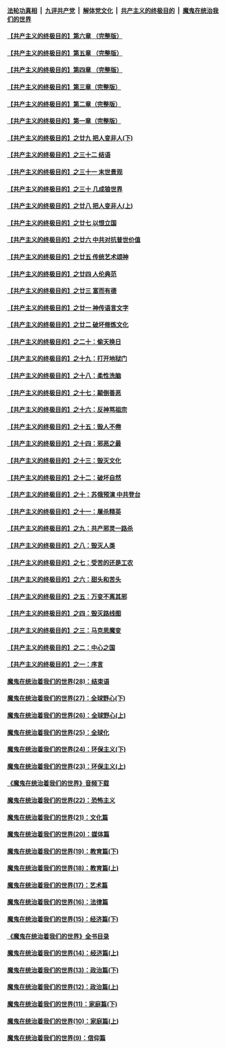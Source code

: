 

####  [法轮功真相](../../../../basic/blob/master/README.md?t=05311631) &nbsp;|&nbsp; [九评共产党](../../../../9ping.md/blob/master/README.md?t=05311631) &nbsp;|&nbsp; [解体党文化](../../../../jtdwh.md/blob/master/README.md?t=05311631)  &nbsp;|&nbsp; [共产主义的终极目的](../../../../gczydzjmd.md/blob/master/README.md?t=05311631) &nbsp;|&nbsp; [魔鬼在统治我们的世界](../../../../mgztzwmdsj.md/blob/master/README.md?t=05311631) 

#### [【共产主义的终极目的】第六章 （完整版）](../pages/nsc422/n11428913.md?t=05311631) 

#### [【共产主义的终极目的】第五章 （完整版）](../pages/nsc422/n11428912.md?t=05311631) 

#### [【共产主义的终极目的】第四章 （完整版）](../pages/nsc422/n11428907.md?t=05311631) 

#### [【共产主义的终极目的】第三章（完整版）](../pages/nsc422/n11428848.md?t=05311631) 

#### [【共产主义的终极目的】第二章（完整版）](../pages/nsc422/n11428831.md?t=05311631) 

#### [【共产主义的终极目的】第一章（完整版）](../pages/nsc422/n11417651.md?t=05311631) 

#### [【共产主义的终极目的】之廿九 把人变非人(下)](../pages/nsc422/n11344140.md?t=05311631) 

#### [【共产主义的终极目的】之三十二 结语](../pages/nsc422/n11360535.md?t=05311631) 

#### [【共产主义的终极目的】之三十一 末世景观](../pages/nsc422/n11351129.md?t=05311631) 

#### [【共产主义的终极目的】之三十 几成狼世界](../pages/nsc422/n11348280.md?t=05311631) 

#### [【共产主义的终极目的】之廿八 把人变非人(上)](../pages/nsc422/n11340492.md?t=05311631) 

#### [【共产主义的终极目的】之廿七 以恨立国](../pages/nsc422/n11336944.md?t=05311631) 

#### [【共产主义的终极目的】之廿六 中共对抗普世价值](../pages/nsc422/n11324785.md?t=05311631) 

#### [【共产主义的终极目的】之廿五 传统艺术颂神](../pages/nsc422/n11296396.md?t=05311631) 

#### [【共产主义的终极目的】之廿四 人伦典范](../pages/nsc422/n11296397.md?t=05311631) 

#### [【共产主义的终极目的】之廿三 富而有德](../pages/nsc422/n11283598.md?t=05311631) 

#### [【共产主义的终极目的】之廿一 神传语言文字](../pages/nsc422/n11263265.md?t=05311631) 

#### [【共产主义的终极目的】之廿二 破坏修炼文化](../pages/nsc422/n11245728.md?t=05311631) 

#### [【共产主义的终极目的】之二十：偷天换日](../pages/nsc422/n11238846.md?t=05311631) 

#### [【共产主义的终极目的】之十九：打开地狱门](../pages/nsc422/n11206376.md?t=05311631) 

#### [【共产主义的终极目的】之十八：柔性洗脑](../pages/nsc422/n11199994.md?t=05311631) 

#### [【共产主义的终极目的】之十七：颠倒善恶](../pages/nsc422/n11179782.md?t=05311631) 

#### [【共产主义的终极目的】之十六：反神骂祖宗](../pages/nsc422/n11166798.md?t=05311631) 

#### [【共产主义的终极目的】之十五：毁人不倦](../pages/nsc422/n11166792.md?t=05311631) 

#### [【共产主义的终极目的】之十四：邪恶之最](../pages/nsc422/n11150249.md?t=05311631) 

#### [【共产主义的终极目的】之十三：毁灭文化](../pages/nsc422/n11135227.md?t=05311631) 

#### [【共产主义的终极目的】之十二：破坏自然](../pages/nsc422/n11135214.md?t=05311631) 

#### [【共产主义的终极目的】之十：苏俄预演 中共登台](../pages/nsc422/n11118424.md?t=05311631) 

#### [【共产主义的终极目的】之十一：屠杀精英](../pages/nsc422/n11118442.md?t=05311631) 

#### [【共产主义的终极目的】之九：共产邪灵一路杀](../pages/nsc422/n11114139.md?t=05311631) 

#### [【共产主义的终极目的】之八：毁灭人类](../pages/nsc422/n11108503.md?t=05311631) 

#### [【共产主义的终极目的】之七：受苦的还是工农](../pages/nsc422/n11101809.md?t=05311631) 

#### [【共产主义的终极目的】之六：甜头和苦头](../pages/nsc422/n11096971.md?t=05311631) 

#### [【共产主义的终极目的】之五：万变不离其邪](../pages/nsc422/n11091285.md?t=05311631) 

#### [【共产主义的终极目的】之四：毁灭路线图](../pages/nsc422/n11086284.md?t=05311631) 

#### [【共产主义的终极目的】之三：马克思魔变](../pages/nsc422/n11061941.md?t=05311631) 

#### [【共产主义的终极目的】之二：中心之国](../pages/nsc422/n11047728.md?t=05311631) 

#### [【共产主义的终极目的】之一：序言](../pages/nsc422/n11086077.md?t=05311631) 

#### [魔鬼在统治着我们的世界(28)：结束语](../pages/nsc422/n10936246.md?t=05311631) 

#### [魔鬼在统治着我们的世界(27)：全球野心(下)](../pages/nsc422/n10928319.md?t=05311631) 

#### [魔鬼在统治着我们的世界(26)：全球野心(上)](../pages/nsc422/n10900318.md?t=05311631) 

#### [魔鬼在统治着我们的世界(25)：全球化](../pages/nsc422/n10788205.md?t=05311631) 

#### [魔鬼在统治着我们的世界(24)：环保主义(下)](../pages/nsc422/n10695307.md?t=05311631) 

#### [魔鬼在统治着我们的世界(23)：环保主义(上)](../pages/nsc422/n10688613.md?t=05311631) 

#### [《魔鬼在统治着我们的世界》音频下载](../pages/nsc422/n10635553.md?t=05311631) 

#### [魔鬼在统治着我们的世界(22)：恐怖主义](../pages/nsc422/n10614727.md?t=05311631) 

#### [魔鬼在统治着我们的世界(21)：文化篇](../pages/nsc422/n10597706.md?t=05311631) 

#### [魔鬼在统治着我们的世界(20)：媒体篇](../pages/nsc422/n10586579.md?t=05311631) 

#### [魔鬼在统治着我们的世界(19)：教育篇(下)](../pages/nsc422/n10564808.md?t=05311631) 

#### [魔鬼在统治着我们的世界(18)：教育篇(上)](../pages/nsc422/n10526970.md?t=05311631) 

#### [魔鬼在统治着我们的世界(17)：艺术篇](../pages/nsc422/n10499093.md?t=05311631) 

#### [魔鬼在统治着我们的世界(16)：法律篇](../pages/nsc422/n10485969.md?t=05311631) 

#### [魔鬼在统治着我们的世界(15)：经济篇(下)](../pages/nsc422/n10469975.md?t=05311631) 

#### [《魔鬼在统治着我们的世界》全书目录](../pages/nsc422/n10464261.md?t=05311631) 

#### [魔鬼在统治着我们的世界(14)：经济篇(上)](../pages/nsc422/n10457370.md?t=05311631) 

#### [魔鬼在统治着我们的世界(13)：政治篇(下)](../pages/nsc422/n10448270.md?t=05311631) 

#### [魔鬼在统治着我们的世界(12)：政治篇(上)](../pages/nsc422/n10444576.md?t=05311631) 

#### [魔鬼在统治着我们的世界(11)：家庭篇(下)](../pages/nsc422/n10440961.md?t=05311631) 

#### [魔鬼在统治着我们的世界(10)：家庭篇(上)](../pages/nsc422/n10435448.md?t=05311631) 

#### [魔鬼在统治着我们的世界(9)：信仰篇](../pages/nsc422/n10432159.md?t=05311631) 

